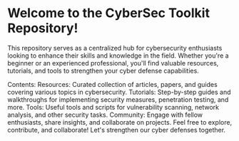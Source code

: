 # Welcome to the CyberSec Toolkit Repository!

This repository serves as a centralized hub for cybersecurity enthusiasts looking to enhance their skills and knowledge in the field. Whether you're a beginner or an experienced professional, you'll find valuable resources, tutorials, and tools to strengthen your cyber defense capabilities.

Contents:
Resources: Curated collection of articles, papers, and guides covering various topics in cybersecurity.
Tutorials: Step-by-step guides and walkthroughs for implementing security measures, penetration testing, and more.
Tools: Useful tools and scripts for vulnerability scanning, network analysis, and other security tasks.
Community: Engage with fellow enthusiasts, share insights, and collaborate on projects.
Feel free to explore, contribute, and collaborate! Let's strengthen our cyber defenses together.
